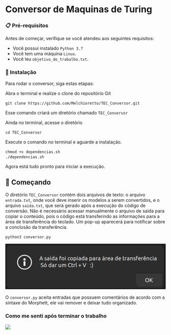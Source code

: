 # Conversor de Maquinas de Turing


### 📋 Pré-requisitos

Antes de começar, verifique se você atendeu aos seguintes requisitos:
* Você possui instalado `Python 3.7`
* Você tem uma máquina `Linux`.
* Você leu `objetivo_do_trabalho.txt`.

### 🔧 Instalação

Para rodar o conversor, siga estas etapas:

Abra o terminal e realize o clone do repositório Git
```
git clone https://github.com/Melchioretto/TEC_Conversor.git
```
Esse comando criará um diretório chamado `TEC_Conversor`

Ainda no terminal, acesse o diretório
```
cd TEC_Conversor
```
Execute o comando no terminal e aguarde a instalação.
```
chmod +x dependencias.sh
./dependencias.sh
```
Agora está tudo pronto para iniciar a execução.

## 🚀 Começando

O diretório `TEC_Conversor` contém dois arquivos de texto: o arquivo `entrada.txt`, onde você deve inserir os modelos a serem convertidos, e o arquivo `saida.txt`, que será gerado após a execução do código de conversão. Não é necessário acessar manualmente o arquivo de saída para copiar o conteúdo, pois o código está transferindo as informações para a área de transferência do teclado. Um pop-up aparecerá para notificar sobre a conclusão da transferência.
```
python3 conversor.py
```
![Imagem do pop-up](img/Captura%20de%20tela%20de%202024-05-21%2001-21-03.png)

O `conversor.py` aceita entradas que possuem comentários de acordo com a sintaxe do Morphett, ele vai remover e deixar tudo organizado.

### Como me senti após terminar o trabalho
![](https://www.google.com/url?sa=i&url=https%3A%2F%2Fthirstymag.com%2FAlan-Turing-the-enigma-2763738.html&psig=AOvVaw2SqW9ol9zyig6ixrHIJydr&ust=1716398143508000&source=images&cd=vfe&opi=89978449&ved=0CBIQjRxqFwoTCND-u8Kfn4YDFQAAAAAdAAAAABAR)
